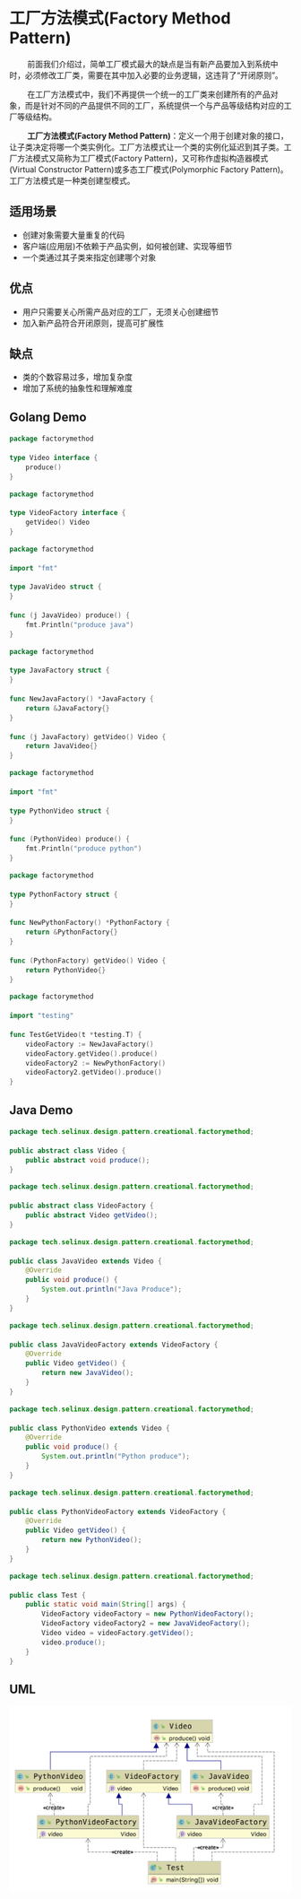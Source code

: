 # 工厂方法模式(Factory Method Pattern)

&emsp;&emsp;  前面我们介绍过，简单工厂模式最大的缺点是当有新产品要加入到系统中时，必须修改工厂类，需要在其中加入必要的业务逻辑，这违背了“开闭原则”。

&emsp;&emsp;  在工厂方法模式中，我们不再提供一个统一的工厂类来创建所有的产品对象，而是针对不同的产品提供不同的工厂，系统提供一个与产品等级结构对应的工厂等级结构。

&emsp;&emsp;  **工厂方法模式(Factory Method Pattern)**：定义一个用于创建对象的接口，让子类决定将哪一个类实例化。工厂方法模式让一个类的实例化延迟到其子类。工厂方法模式又简称为工厂模式(Factory Pattern)，又可称作虚拟构造器模式(Virtual Constructor Pattern)或多态工厂模式(Polymorphic Factory Pattern)。工厂方法模式是一种类创建型模式。

## 适用场景

- 创建对象需要大量重复的代码
- 客户端(应用层)不依赖于产品实例，如何被创建、实现等细节
- 一个类通过其子类来指定创建哪个对象

## 优点

- 用户只需要关心所需产品对应的工厂，无须关心创建细节
- 加入新产品符合开闭原则，提高可扩展性

## 缺点

- 类的个数容易过多，增加复杂度
- 增加了系统的抽象性和理解难度

## Golang Demo

```go
package factorymethod

type Video interface {
    produce()
}
```

```go
package factorymethod

type VideoFactory interface {
    getVideo() Video
}
```

```go
package factorymethod

import "fmt"

type JavaVideo struct {
}

func (j JavaVideo) produce() {
    fmt.Println("produce java")
}
```

```go
package factorymethod

type JavaFactory struct {
}

func NewJavaFactory() *JavaFactory {
    return &JavaFactory{}
}

func (j JavaFactory) getVideo() Video {
    return JavaVideo{}
}
```

```go
package factorymethod

import "fmt"

type PythonVideo struct {
}

func (PythonVideo) produce() {
    fmt.Println("produce python")
}
```

```go
package factorymethod

type PythonFactory struct {
}

func NewPythonFactory() *PythonFactory {
    return &PythonFactory{}
}

func (PythonFactory) getVideo() Video {
    return PythonVideo{}
}
```

```go
package factorymethod

import "testing"

func TestGetVideo(t *testing.T) {
    videoFactory := NewJavaFactory()
    videoFactory.getVideo().produce()
    videoFactory2 := NewPythonFactory()
    videoFactory2.getVideo().produce()
}

```

## Java Demo

```java
package tech.selinux.design.pattern.creational.factorymethod;

public abstract class Video {
    public abstract void produce();
}
```

```java
package tech.selinux.design.pattern.creational.factorymethod;

public abstract class VideoFactory {
    public abstract Video getVideo();
}
```

```java
package tech.selinux.design.pattern.creational.factorymethod;

public class JavaVideo extends Video {
    @Override
    public void produce() {
        System.out.println("Java Produce");
    }
}
```

```java
package tech.selinux.design.pattern.creational.factorymethod;

public class JavaVideoFactory extends VideoFactory {
    @Override
    public Video getVideo() {
        return new JavaVideo();
    }
}
```

```java
package tech.selinux.design.pattern.creational.factorymethod;

public class PythonVideo extends Video {
    @Override
    public void produce() {
        System.out.println("Python produce");
    }
}

```

```java
package tech.selinux.design.pattern.creational.factorymethod;

public class PythonVideoFactory extends VideoFactory {
    @Override
    public Video getVideo() {
        return new PythonVideo();
    }
}
```

```java
package tech.selinux.design.pattern.creational.factorymethod;

public class Test {
    public static void main(String[] args) {
        VideoFactory videoFactory = new PythonVideoFactory();
        VideoFactory videoFactory2 = new JavaVideoFactory();
        Video video = videoFactory.getVideo();
        video.produce();
    }
}
```

## UML

![工厂方法模式UML](images/factory-method-pattern.png)